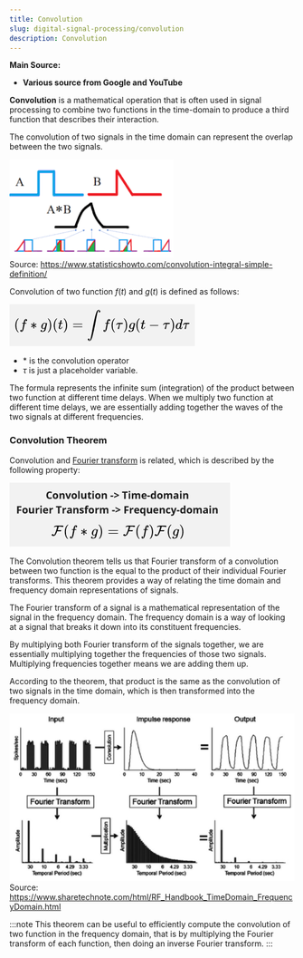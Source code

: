 ```yaml
---
title: Convolution
slug: digital-signal-processing/convolution
description: Convolution
---
```


**Main Source:**

- **Various source from Google and YouTube**

**Convolution** is a mathematical operation that is often used in signal processing to combine two functions in the time-domain to produce a third function that describes their interaction.

The convolution of two signals in the time domain can represent the overlap between the two signals.

![Two waves are combined](./convolution.png)  
Source: https://www.statisticshowto.com/convolution-integral-simple-definition/

Convolution of two function $f(t)$ and $g(t)$ is defined as follows:

![Convolution formula with function of time involving integral](./convolution-formula.png)

- $\ast$ is the convolution operator
- $\tau$ is just a placeholder variable.

The formula represents the infinite sum (integration) of the product between two function at different time delays. When we multiply two function at different time delays, we are essentially adding together the waves of the two signals at different frequencies.

### Convolution Theorem

Convolution and [Fourier transform](/cs-notes/digital-signal-processing/fourier-transform) is related, which is described by the following property:

![Convolution theorem](./convolution-theorem.png)

The Convolution theorem tells us that Fourier transform of a convolution between two function is the equal to the product of their individual Fourier transforms. This theorem provides a way of relating the time domain and frequency domain representations of signals.

The Fourier transform of a signal is a mathematical representation of the signal in the frequency domain. The frequency domain is a way of looking at a signal that breaks it down into its constituent frequencies.

By multiplying both Fourier transform of the signals together, we are essentially multiplying together the frequencies of those two signals. Multiplying frequencies together means we are adding them up.

According to the theorem, that product is the same as the convolution of two signals in the time domain, which is then transformed into the frequency domain.

![Time and frequency domain shows how the wave progress over time or frequency](./convolution-theorem-example.png)  
Source: https://www.sharetechnote.com/html/RF_Handbook_TimeDomain_FrequencyDomain.html

:::note
This theorem can be useful to efficiently compute the convolution of two function in the frequency domain, that is by multiplying the Fourier transform of each function, then doing an inverse Fourier transform.
:::
